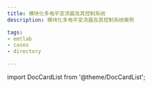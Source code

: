```yaml
---
title: 模块化多电平变流器及其控制系统
description: 模块化多电平变流器及其控制系统案例

tags:
- emtlab
- cases
- directory

---
```


import DocCardList from '@theme/DocCardList';

<DocCardList />